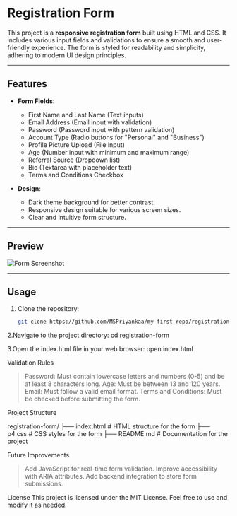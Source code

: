 # Registration Form

This project is a **responsive registration form** built using HTML and CSS. It includes various input fields and validations to ensure a smooth and user-friendly experience. The form is styled for readability and simplicity, adhering to modern UI design principles.

---

## Features

- **Form Fields**:
  - First Name and Last Name (Text inputs)
  - Email Address (Email input with validation)
  - Password (Password input with pattern validation)
  - Account Type (Radio buttons for "Personal" and "Business")
  - Profile Picture Upload (File input)
  - Age (Number input with minimum and maximum range)
  - Referral Source (Dropdown list)
  - Bio (Textarea with placeholder text)
  - Terms and Conditions Checkbox

- **Design**:
  - Dark theme background for better contrast.
  - Responsive design suitable for various screen sizes.
  - Clear and intuitive form structure.

---

## Preview

![Form Screenshot](link-to-screenshot.png)

---

## Usage

1. Clone the repository:
   ```bash
   git clone https://github.com/MSPriyankaa/my-first-repo/registration-form.git

2.Navigate to the project directory:
    cd registration-form
    
3.Open the index.html file in your web browser:
    open index.html


Validation Rules
>Password: Must contain lowercase letters and numbers (0-5) and be at least 8 characters long.
>Age: Must be between 13 and 120 years.
>Email: Must follow a valid email format.
>Terms and Conditions: Must be checked before submitting the form.


Project Structure

registration-form/
├── index.html       # HTML structure for the form
├── p4.css           # CSS styles for the form
├── README.md        # Documentation for the project


Future Improvements
>Add JavaScript for real-time form validation.
>Improve accessibility with ARIA attributes.
>Add backend integration to store form submissions.


License
This project is licensed under the MIT License. Feel free to use and modify it as needed.

